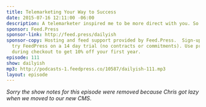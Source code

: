 ```yaml
---
title: Telemarketing Your Way to Success
date: 2015-07-16 12:11:00 -06:00
description: A telemarketer inspired me to be more direct with you. So here goes.
sponsor: Feed.Press
sponsor-link: http://feed.press/dailyish
sponsor-copy: Hosting and feed support provided by Feed.Press.  Sign-up today and
  try FeedPress on a 14 day trial (no contracts or commitments). Use promo code "dailyish"
  during checkout to get 10% off your first year.
episode: 111
show: dailyish
mp3: http://podcasts-1.feedpress.co/10587/dailyish-111.mp3
layout: episode
---
```


<em>Sorry the show notes for this episode were removed because Chris got lazy when we moved to our new CMS</em>.
